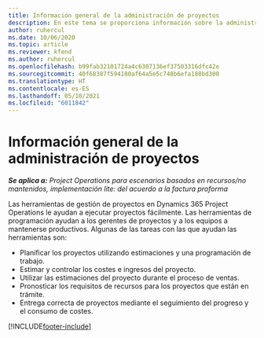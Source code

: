 ```yaml
---
title: Información general de la administración de proyectos
description: En este tema se proporciona información sobre la administración de proyecto en Dynamics 365 Project Operations.
author: ruhercul
ms.date: 10/06/2020
ms.topic: article
ms.reviewer: kfend
ms.author: ruhercul
ms.openlocfilehash: b99fab32101724a4c6307136ef37503316dfc42e
ms.sourcegitcommit: 40f68387f594180af64a5e5c748b6efa188bd300
ms.translationtype: HT
ms.contentlocale: es-ES
ms.lasthandoff: 05/10/2021
ms.locfileid: "6011842"
---
```

# <a name="project-management-overview"></a>Información general de la administración de proyectos

_**Se aplica a:** Project Operations para escenarios basados en recursos/no mantenidos, implementación lite: del acuerdo a la factura proforma_

Las herramientas de gestión de proyectos en Dynamics 365 Project Operations le ayudan a ejecutar proyectos fácilmente. Las herramientas de programación ayudan a los gerentes de proyectos y a los equipos a mantenerse productivos. Algunas de las tareas con las que ayudan las herramientas son:

- Planificar los proyectos utilizando estimaciones y una programación de trabajo.
- Estimar y controlar los costes e ingresos del proyecto.
- Utilizar las estimaciones del proyecto durante el proceso de ventas.
- Pronosticar los requisitos de recursos para los proyectos que están en trámite.
- Entrega correcta de proyectos mediante el seguimiento del progreso y el consumo de costes.


[!INCLUDE[footer-include](../includes/footer-banner.md)]